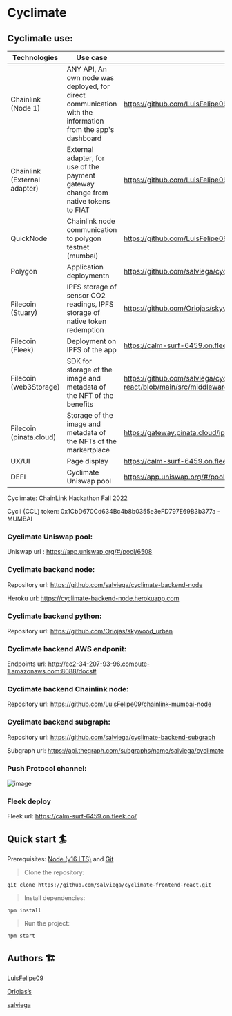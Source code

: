 # Cyclimate

## Cyclimate use:

| **Technologies**             | **Use case**                                                                                              | **Link**                                                                                     |
| ---------------------------- | --------------------------------------------------------------------------------------------------------- | -------------------------------------------------------------------------------------------- |
| Chainlink (Node 1)           | ANY API, An own node was deployed, for direct communication with the information from the app's dashboard | https://github.com/LuisFelipe09/chainlink-mumbai-node                                        |
| Chainlink (External adapter) | External adapter, for use of the payment gateway change from native tokens to FIAT                        | https://github.com/LuisFelipe09/chainlink-mumbai-node                                        |
| QuickNode                    | Chainlink node communication to polygon testnet (mumbai)                                                  | https://github.com/LuisFelipe09/chainlink-mumbai-node                                        |
| Polygon                      | Application deploymentn                                                                                   | https://github.com/salviega/cyclimate-frontend-react/blob/main/hardhat.config.js             |
| Filecoin (Stuary)            | IPFS storage of sensor CO2 readings, IPFS storage of native token redemption                              | https://github.com/Oriojas/skywood_urban.git                                                 |
| Filecoin (Fleek)             | Deployment on IPFS of the app                                                                             | https://calm-surf-6459.on.fleek.co/                                                          |
| Filecoin (web3Storage)       | SDK for storage of the image and metadata of the NFT of the benefits                                      | https://github.com/salviega/cyclimate-frontend-react/blob/main/src/middleware/web3Storage.js |
| Filecoin (pinata.cloud)      | Storage of the image and metadata of the NFTs of the markertplace                                         | https://gateway.pinata.cloud/ipfs/QmQzV6R7PnfJFXtg2szTwfpT7NpSAoDH6PjUpTr75HPZNP/            |
| UX/UI                        | Page display                                                                                              | https://calm-surf-6459.on.fleek.co/, https://github.com/salviega/cyclimate-frontend-react    |
| DEFI                         | Cyclimate Uniswap pool                                                                                    | https://app.uniswap.org/#/pool/6508                                                          |

Cyclimate: ChainLink Hackathon Fall 2022

Cycli (CCL) token: 0x1CbD670Cd634Bc4b8b0355e3eFD797E69B3b377a - MUMBAI

### Cyclimate Uniswap pool:

Uniswap url : https://app.uniswap.org/#/pool/6508

### Cyclimate backend node:

Repository url: https://github.com/salviega/cyclimate-backend-node

Heroku url: https://cyclimate-backend-node.herokuapp.com

### Cyclimate backend python:

Repository url: https://github.com/Oriojas/skywood_urban

### Cyclimate backend AWS endponit:

Endpoints url: http://ec2-34-207-93-96.compute-1.amazonaws.com:8088/docs#

### Cyclimate backend Chainlink node:

Repository url: https://github.com/LuisFelipe09/chainlink-mumbai-node

### Cyclimate backend subgraph:

Repository url: https://github.com/salviega/cyclimate-backend-subgraph

Subgraph url: https://api.thegraph.com/subgraphs/name/salviega/cyclimate

### Push Protocol channel:

![image](https://user-images.githubusercontent.com/90350943/202186211-5d77af9c-17ac-4e05-97ec-18bee101e0ed.png)

### Fleek deploy

Fleek url: https://calm-surf-6459.on.fleek.co/

## Quick start 🏄

Prerequisites: [Node (v16 LTS)](https://nodejs.org/en/download/) and [Git](https://git-scm.com/downloads)

> Clone the repository:

```
git clone https://github.com/salviega/cyclimate-frontend-react.git
```

> Install dependencies:

```
npm install
```

> Run the project:

```
npm start
```

## Authors 🏗

[LuisFelipe09](https://github.com/LuisFelipe09)

[Oriojas’s](https://github.com/Oriojas)

[salviega](https://github.com/salviega)

